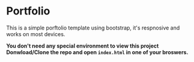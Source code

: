 # Portfolio

This is a simple porftolio template using bootstrap, it's respnosive and works on most devices.

__You don't need any special environment to view this project__
**Donwload/Clone the repo and open `index.html` in one of your broswers.**